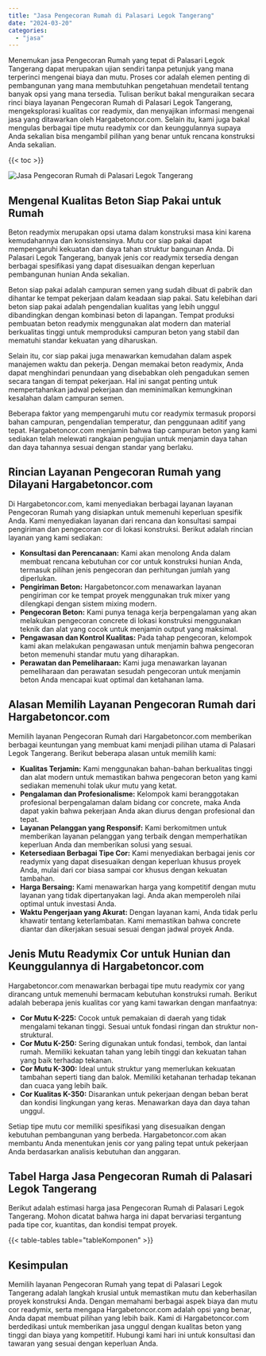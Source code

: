 ```yaml
---
title: "Jasa Pengecoran Rumah di Palasari Legok Tangerang"
date: "2024-03-20"
categories: 
  - "jasa"
---
```



Menemukan jasa Pengecoran Rumah yang tepat di Palasari Legok Tangerang dapat merupakan ujian sendiri tanpa petunjuk yang mana terperinci mengenai biaya dan mutu. Proses cor adalah elemen penting di pembangunan yang mana membutuhkan pengetahuan mendetail tentang banyak opsi yang mana tersedia. Tulisan berikut bakal menguraikan secara rinci biaya layanan Pengecoran Rumah di Palasari Legok Tangerang, mengeksplorasi kualitas cor readymix, dan menyajikan informasi mengenai jasa yang ditawarkan oleh Hargabetoncor.com. Selain itu, kami juga bakal mengulas berbagai tipe mutu readymix cor dan keunggulannya supaya Anda sekalian bisa mengambil pilihan yang benar untuk rencana konstruksi Anda sekalian.

{{< toc >}}

![Jasa Pengecoran Rumah di Palasari Legok Tangerang](https://hargareadymixid.github.io/hbc/readymix-hbc%20(40).png)

## Mengenal Kualitas Beton Siap Pakai untuk Rumah

Beton readymix merupakan opsi utama dalam konstruksi masa kini karena kemudahannya dan konsistensinya. Mutu cor siap pakai dapat mempengaruhi kekuatan dan daya tahan struktur bangunan Anda. Di Palasari Legok Tangerang, banyak jenis cor readymix tersedia dengan berbagai spesifikasi yang dapat disesuaikan dengan keperluan pembangunan hunian Anda sekalian.

Beton siap pakai adalah campuran semen yang sudah dibuat di pabrik dan dihantar ke tempat pekerjaan dalam keadaan siap pakai. Satu kelebihan dari beton siap pakai adalah pengendalian kualitas yang lebih unggul dibandingkan dengan kombinasi beton di lapangan. Tempat produksi pembuatan beton readymix menggunakan alat modern dan material berkualitas tinggi untuk memproduksi campuran beton yang stabil dan mematuhi standar kekuatan yang diharuskan.

Selain itu, cor siap pakai juga menawarkan kemudahan dalam aspek manajemen waktu dan pekerja. Dengan memakai beton readymix, Anda dapat menghindari penundaan yang disebabkan oleh pengadukan semen secara tangan di tempat pekerjaan. Hal ini sangat penting untuk mempertahankan jadwal pekerjaan dan meminimalkan kemungkinan kesalahan dalam campuran semen.

Beberapa faktor yang mempengaruhi mutu cor readymix termasuk proporsi bahan campuran, pengendalian temperatur, dan penggunaan aditif yang tepat. Hargabetoncor.com menjamin bahwa tiap campuran beton yang kami sediakan telah melewati rangkaian pengujian untuk menjamin daya tahan dan daya tahannya sesuai dengan standar yang berlaku.

## Rincian Layanan Pengecoran Rumah yang Dilayani Hargabetoncor.com

Di Hargabetoncor.com, kami menyediakan berbagai layanan layanan Pengecoran Rumah yang disiapkan untuk memenuhi keperluan spesifik Anda. Kami menyediakan layanan dari rencana dan konsultasi sampai pengiriman dan pengecoran cor di lokasi konstruksi. Berikut adalah rincian layanan yang kami sediakan:

- **Konsultasi dan Perencanaan:** Kami akan menolong Anda dalam membuat rencana kebutuhan cor cor untuk konstruksi hunian Anda, termasuk pilihan jenis pengecoran dan perhitungan jumlah yang diperlukan.
- **Pengiriman Beton:** Hargabetoncor.com menawarkan layanan pengiriman cor ke tempat proyek menggunakan truk mixer yang dilengkapi dengan sistem mixing modern.
- **Pengecoran Beton:** Kami punya tenaga kerja berpengalaman yang akan melakukan pengecoran concrete di lokasi konstruksi menggunakan teknik dan alat yang cocok untuk menjamin output yang maksimal.
- **Pengawasan dan Kontrol Kualitas:** Pada tahap pengecoran, kelompok kami akan melakukan pengawasan untuk menjamin bahwa pengecoran beton memenuhi standar mutu yang diharapkan.
- **Perawatan dan Pemeliharaan:** Kami juga menawarkan layanan pemeliharaan dan perawatan sesudah pengecoran untuk menjamin beton Anda mencapai kuat optimal dan ketahanan lama.

## Alasan Memilih Layanan Pengecoran Rumah dari Hargabetoncor.com

Memilih layanan Pengecoran Rumah dari Hargabetoncor.com memberikan berbagai keuntungan yang membuat kami menjadi pilihan utama di Palasari Legok Tangerang. Berikut beberapa alasan untuk memilih kami:

- **Kualitas Terjamin:** Kami menggunakan bahan-bahan berkualitas tinggi dan alat modern untuk memastikan bahwa pengecoran beton yang kami sediakan memenuhi tolak ukur mutu yang ketat.
- **Pengalaman dan Profesionalisme:** Kelompok kami beranggotakan profesional berpengalaman dalam bidang cor concrete, maka Anda dapat yakin bahwa pekerjaan Anda akan diurus dengan profesional dan tepat.
- **Layanan Pelanggan yang Responsif:** Kami berkomitmen untuk memberikan layanan pelanggan yang terbaik dengan memperhatikan keperluan Anda dan memberikan solusi yang sesuai.
- **Ketersediaan Berbagai Tipe Cor:** Kami menyediakan berbagai jenis cor readymix yang dapat disesuaikan dengan keperluan khusus proyek Anda, mulai dari cor biasa sampai cor khusus dengan kekuatan tambahan.
- **Harga Bersaing:** Kami menawarkan harga yang kompetitif dengan mutu layanan yang tidak dipertanyakan lagi. Anda akan memperoleh nilai optimal untuk investasi Anda.
- **Waktu Pengerjaan yang Akurat:** Dengan layanan kami, Anda tidak perlu khawatir tentang keterlambatan. Kami memastikan bahwa concrete diantar dan dikerjakan sesuai sesuai dengan jadwal proyek Anda.

## Jenis Mutu Readymix Cor untuk Hunian dan Keunggulannya di Hargabetoncor.com

Hargabetoncor.com menawarkan berbagai tipe mutu readymix cor yang dirancang untuk memenuhi bermacam kebutuhan konstruksi rumah. Berikut adalah beberapa jenis kualitas cor yang kami tawarkan dengan manfaatnya:

- **Cor Mutu K-225:** Cocok untuk pemakaian di daerah yang tidak mengalami tekanan tinggi. Sesuai untuk fondasi ringan dan struktur non-struktural.
- **Cor Mutu K-250:** Sering digunakan untuk fondasi, tembok, dan lantai rumah. Memiliki kekuatan tahan yang lebih tinggi dan kekuatan tahan yang baik terhadap tekanan.
- **Cor Mutu K-300:** Ideal untuk struktur yang memerlukan kekuatan tambahan seperti tiang dan balok. Memiliki ketahanan terhadap tekanan dan cuaca yang lebih baik.
- **Cor Kualitas K-350:** Disarankan untuk pekerjaan dengan beban berat dan kondisi lingkungan yang keras. Menawarkan daya dan daya tahan unggul.

Setiap tipe mutu cor memiliki spesifikasi yang disesuaikan dengan kebutuhan pembangunan yang berbeda. Hargabetoncor.com akan membantu Anda menentukan jenis cor yang paling tepat untuk pekerjaan Anda berdasarkan analisis kebutuhan dan anggaran.

## Tabel Harga Jasa Pengecoran Rumah di Palasari Legok Tangerang

Berikut adalah estimasi harga jasa Pengecoran Rumah di Palasari Legok Tangerang. Mohon dicatat bahwa harga ini dapat bervariasi tergantung pada tipe cor, kuantitas, dan kondisi tempat proyek.

{{< table-tables table="tableKomponen" >}}

## Kesimpulan

Memilih layanan Pengecoran Rumah yang tepat di Palasari Legok Tangerang adalah langkah krusial untuk memastikan mutu dan keberhasilan proyek konstruksi Anda. Dengan memahami berbagai aspek biaya dan mutu cor readymix, serta mengapa Hargabetoncor.com adalah opsi yang benar, Anda dapat membuat pilihan yang lebih baik. Kami di Hargabetoncor.com berdedikasi untuk memberikan jasa unggul dengan kualitas beton yang tinggi dan biaya yang kompetitif. Hubungi kami hari ini untuk konsultasi dan tawaran yang sesuai dengan keperluan Anda.
